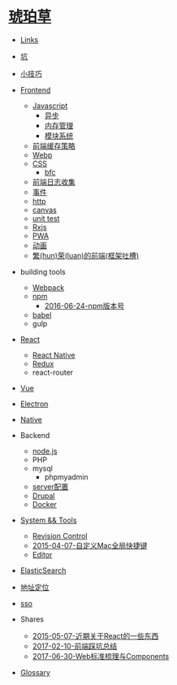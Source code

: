 # [琥珀草](INTRO.md)

* [Links](wiki/2014-05-14-Links.md)
* [坑](wiki/2015-03-08-坑.md)
* [小技巧](2017-06-29-tips.md)

* [Frontend](wiki/2014-05-14-Front%20End.md)
  * [Javascript](wiki/2014-05-14-Javascript.md)
    * [异步](2017-07-24-async.md)
    * [内存管理](blog/2017-02-21-Javascript内存管理.md)
    * [模块系统](2017-10-10-js%20module%20system.md)
  * [前端缓存策略](blog/2016-02-24-前端缓存策略.md)
  * [Webp](blog/2016-04-28-webp.md)
  * [CSS](2017-05-30-css.md)
    * [bfc](blog/2016-04-05-bfc.md)
  * [前端日志收集](blog/2016-08-01-前端日志收集.md)
  * [事件](2017-05-30-js%20events.md)
  * [http](2017-05-26-http.md)
  * [canvas](2017-03-21-canvas.md)
  * [unit test](2017-06-02-unit%20test.md)
  * [Rxjs](2017-06-28-rxjs.md)
  * [PWA](2017-07-06-pwa.md)
  * [动画](2017-08-11-animation.md)
  * [繁(hun)荣(luan)的前端(框架吐槽)](blog/2017-01-06-frameworks.md)

* building tools
  * [Webpack](blog/2016-02-26-webpack.md)
  * [npm](2017-05-30-npm.md)
    * [2016-06-24-npm版本号](blog/2016-06-24-npm版本号.md)
  * [babel](2017-05-30-babel.md)
  * gulp

* [React](wiki/2017-05-27-React.md)
  * [React Native](2017-04-13-React%20Native.md)
  * [Redux](blog/2016-03-23-redux.md)
  * react-router
* [Vue](2017-07-26-vue.md)

* [Electron](2017-07-13-electron.md)

* [Native](2017-05-11-native.md)

* Backend
  * [node.js](2017-07-19-nodejs.md)
  * PHP
  * mysql
    * phpmyadmin
  * [server配置](blog/2015-07-14-server配置.md)
  * [Drupal](wiki/2014-05-14-Drupal.md)
  * [Docker](wiki/2016-03-22-docker.md)

* [System && Tools](wiki/2014-09-13-System.md)
  * [Revision Control](wiki/2014-07-01-Revision%20Control.md)
  * [2015-04-07-自定义Mac全局快捷键](blog/2015-04-07-自定义Mac全局快捷键.md)
  * [Editor](wiki/2015-12-14-Editor.md)

* [ElasticSearch](2017-04-20-elasticsearch.md)

* [地址定位](wiki/2016-02-26-地址定位.md)

* [sso](2017-07-18-sso.md)

* Shares
  * [2015-05-07-近期关于React的一些东西](blog/2015-05-07-近期关于React的一些东西.md)
  * [2017-02-10-前端踩坑总结](blog/2017-02-10-前端踩坑总结.md)
  * [2017-06-30-Web标准梳理与Components](2017-06-30-Web标准梳理与Components.md)

* [Glossary](GLOSSARY.md)
